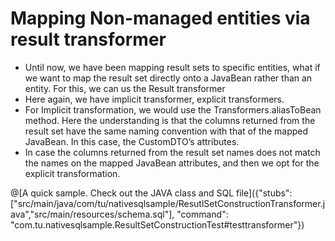 # Mapping Non-managed entities via result transformer

*	Until now, we have been mapping result sets to specific entities, what if we want to map the result set directly onto a JavaBean rather than an entity. For this, we can us the Result transformer
*	Here again, we have implicit transformer, explicit transformers. 
*	For Implicit transformation, we would use the Transformers.aliasToBean method. Here the understanding is that the columns returned from the result set have the same naming convention with that of the mapped JavaBean. In this case, the CustomDTO’s attributes.
*	In case the columns returned from the result set names does not match the names on the mapped JavaBean attributes, and then we opt for the explicit transformation. 


@[A quick sample. Check out the JAVA class and SQL file]({"stubs": ["src/main/java/com/tu/nativesqlsample/ResutlSetConstructionTransformer.java","src/main/resources/schema.sql"], "command": "com.tu.nativesqlsample.ResultSetConstructionTest#testtransformer"})

